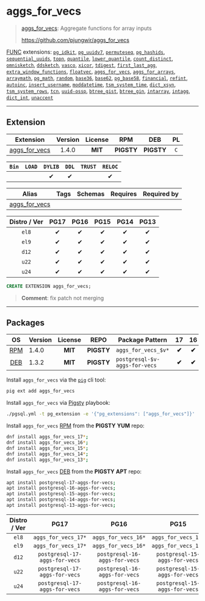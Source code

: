 # aggs_for_vecs


> [aggs_for_vecs](https://github.com/pjungwir/aggs_for_vecs): Aggregate functions for array inputs
>
> https://github.com/pjungwir/aggs_for_vecs





[FUNC](/func) extensions: [`pg_idkit`](/pg_idkit), [`pg_uuidv7`](/pg_uuidv7), [`permuteseq`](/permuteseq), [`pg_hashids`](/pg_hashids), [`sequential_uuids`](/sequential_uuids), [`topn`](/topn), [`quantile`](/quantile), [`lower_quantile`](/lower_quantile), [`count_distinct`](/count_distinct), [`omnisketch`](/omnisketch), [`ddsketch`](/ddsketch), [`vasco`](/vasco), [`xicor`](/xicor), [`tdigest`](/tdigest), [`first_last_agg`](/first_last_agg), [`extra_window_functions`](/extra_window_functions), [`floatvec`](/floatvec), [`aggs_for_vecs`](/aggs_for_vecs), [`aggs_for_arrays`](/aggs_for_arrays), [`arraymath`](/arraymath), [`pg_math`](/pg_math), [`random`](/random), [`base36`](/base36), [`base62`](/base62), [`pg_base58`](/pg_base58), [`financial`](/financial), [`refint`](/refint), [`autoinc`](/autoinc), [`insert_username`](/insert_username), [`moddatetime`](/moddatetime), [`tsm_system_time`](/tsm_system_time), [`dict_xsyn`](/dict_xsyn), [`tsm_system_rows`](/tsm_system_rows), [`tcn`](/tcn), [`uuid-ossp`](/uuid-ossp), [`btree_gist`](/btree_gist), [`btree_gin`](/btree_gin), [`intarray`](/intarray), [`intagg`](/intagg), [`dict_int`](/dict_int), [`unaccent`](/unaccent)


-------
## Extension


| Extension | Version | License | RPM | DEB | PL |
|-----------|:-------:|:-------:|:---:|:---:|:--:|
| [aggs_for_vecs](https://github.com/pjungwir/aggs_for_vecs) | 1.4.0 | **<span class="tcblue">MIT</span>** | **<span class="tcwarn">PIGSTY</span>** | **<span class="tcwarn">PIGSTY</span>** | `C` |



| `Bin` | `LOAD` | `DYLIB` | `DDL` | `TRUST` | `RELOC` |
|:-----:|:------:|:-------:|:-----:|:-------:|:-------:|
|  |  | <span class="tcblue">✔</span> | <span class="tcblue">✔</span> |  | <span class="tcblue">✔</span> |



| Alias | Tags | Schemas | Requires | Required by |
|-------|------|---------|----------|-------------|
| [aggs_for_vecs](/aggs_for_vecs) |  |  |  |  |



| Distro / Ver | PG17 | PG16 | PG15 | PG14 | PG13 |
|:------------:|:----:|:----:|:----:|:----:|:----:|
| `el8` | <span class="tcblue">✔</span> | <span class="tcblue">✔</span> | <span class="tcblue">✔</span> | <span class="tcblue">✔</span> | <span class="tcblue">✔</span> |
| `el9` | <span class="tcblue">✔</span> | <span class="tcblue">✔</span> | <span class="tcblue">✔</span> | <span class="tcblue">✔</span> | <span class="tcblue">✔</span> |
| `d12` | <span class="tcblue">✔</span> | <span class="tcblue">✔</span> | <span class="tcblue">✔</span> | <span class="tcblue">✔</span> | <span class="tcblue">✔</span> |
| `u22` | <span class="tcblue">✔</span> | <span class="tcblue">✔</span> | <span class="tcblue">✔</span> | <span class="tcblue">✔</span> | <span class="tcblue">✔</span> |
| `u24` | <span class="tcblue">✔</span> | <span class="tcblue">✔</span> | <span class="tcblue">✔</span> | <span class="tcblue">✔</span> | <span class="tcblue">✔</span> |





```sql
CREATE EXTENSION aggs_for_vecs;
```
> **Comment**: fix patch not merging
-----------


## Packages


| OS | Version | License | REPO | Package Pattern | 17 | 16 | 15 | 14 | 13 | Dependency |
|:--:|---------|:-------:|:----:|-----------------|:--:|:--:|:--:|:--:|:--:|------------|
| [RPM](/rpm) | 1.4.0 | **<span class="tcblue">MIT</span>** | **<span class="tcwarn">PIGSTY</span>** | `aggs_for_vecs_$v*` | **<span class="tcwarn">✔</span>** | **<span class="tcwarn">✔</span>** | **<span class="tcwarn">✔</span>** | **<span class="tcwarn">✔</span>** | **<span class="tcwarn">✔</span>** |  |
| [DEB](/deb) | 1.3.2 | **<span class="tcblue">MIT</span>** | **<span class="tcwarn">PIGSTY</span>** | `postgresql-$v-aggs-for-vecs` | **<span class="tcwarn">✔</span>** | **<span class="tcwarn">✔</span>** | **<span class="tcwarn">✔</span>** | **<span class="tcwarn">✔</span>** | **<span class="tcwarn">✔</span>** |  |



Install `aggs_for_vecs` via the [`pig`](https://github.com/pgsty/pig) cli tool:

```bash
pig ext add aggs_for_vecs
```


Install `aggs_for_vecs` via [Pigsty](https://pigsty.io/docs/pgext/usage/install/) playbook:

```bash
./pgsql.yml -t pg_extension -e '{"pg_extensions": ["aggs_for_vecs"]}'
```


Install `aggs_for_vecs` [RPM](/rpm) from the **<span class="tcwarn">PIGSTY</span>** **YUM** repo:

```bash
dnf install aggs_for_vecs_17*;
dnf install aggs_for_vecs_16*;
dnf install aggs_for_vecs_15*;
dnf install aggs_for_vecs_14*;
dnf install aggs_for_vecs_13*;
```


Install `aggs_for_vecs` [DEB](/deb) from the **<span class="tcwarn">PIGSTY</span>** **APT** repo:

```bash
apt install postgresql-17-aggs-for-vecs;
apt install postgresql-16-aggs-for-vecs;
apt install postgresql-15-aggs-for-vecs;
apt install postgresql-14-aggs-for-vecs;
apt install postgresql-13-aggs-for-vecs;
```




| Distro / Ver | PG17 | PG16 | PG15 | PG14 | PG13 |
|:------------:|:----:|:----:|:----:|:----:|:----:|
| `el8` | `aggs_for_vecs_17*` | `aggs_for_vecs_16*` | `aggs_for_vecs_15*` | `aggs_for_vecs_14*` | `aggs_for_vecs_13*` |
| `el9` | `aggs_for_vecs_17*` | `aggs_for_vecs_16*` | `aggs_for_vecs_15*` | `aggs_for_vecs_14*` | `aggs_for_vecs_13*` |
| `d12` | `postgresql-17-aggs-for-vecs` | `postgresql-16-aggs-for-vecs` | `postgresql-15-aggs-for-vecs` | `postgresql-14-aggs-for-vecs` | `postgresql-13-aggs-for-vecs` |
| `u22` | `postgresql-17-aggs-for-vecs` | `postgresql-16-aggs-for-vecs` | `postgresql-15-aggs-for-vecs` | `postgresql-14-aggs-for-vecs` | `postgresql-13-aggs-for-vecs` |
| `u24` | `postgresql-17-aggs-for-vecs` | `postgresql-16-aggs-for-vecs` | `postgresql-15-aggs-for-vecs` | `postgresql-14-aggs-for-vecs` | `postgresql-13-aggs-for-vecs` |





